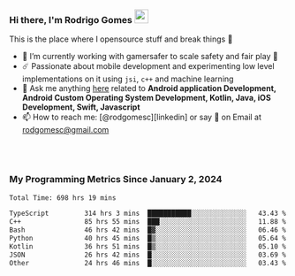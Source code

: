 
### Hi there, I'm Rodrigo Gomes <img src="https://media.giphy.com/media/hvRJCLFzcasrR4ia7z/giphy.gif" width="25px">
This is the place where I opensource stuff and break things 🤣
- 🔭 I’m currently working with gamersafer to scale safety and fair play 💜
- ☄️ Passionate about mobile development and experimenting low level implementations on it using `jsi`, `c++` and machine learning
- 💬 Ask me anything [here](https://github.com/rodgomesc/rodgomesc/issues) related to <b>Android application Development, Android Custom Operating System Development, Kotlin, Java, iOS Development, Swift, Javascript</b>
- 📫 How to reach me: [@rodgomesc][linkedin] or say 👋 on Email at [rodgomesc@gmail.com](mailto:rodgomesc@gmail.com)


<br/>

<!-- 
<picture>
  <img src="/github-metrics.svg" alt="Metrics">
</picture>
-->

</br>

### My Programming Metrics Since January 2, 2024 


<!--START_SECTION:waka-->

```txt
Total Time: 698 hrs 19 mins

TypeScript         314 hrs 3 mins  ███████████░░░░░░░░░░░░░░   43.43 %
C++                85 hrs 55 mins  ███░░░░░░░░░░░░░░░░░░░░░░   11.88 %
Bash               46 hrs 42 mins  █▓░░░░░░░░░░░░░░░░░░░░░░░   06.46 %
Python             40 hrs 45 mins  █▒░░░░░░░░░░░░░░░░░░░░░░░   05.64 %
Kotlin             36 hrs 51 mins  █▒░░░░░░░░░░░░░░░░░░░░░░░   05.10 %
JSON               26 hrs 42 mins  █░░░░░░░░░░░░░░░░░░░░░░░░   03.69 %
Other              24 hrs 46 mins  █░░░░░░░░░░░░░░░░░░░░░░░░   03.43 %
```

<!--END_SECTION:waka-->
